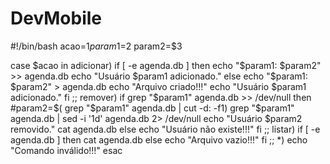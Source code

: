 # DevMobile

#!/bin/bash
acao=$1
param1=$2
param2=$3

case $acao in
        adicionar)
            if [ -e agenda.db ]
            then
                echo "$param1: $param2" >> agenda.db
                echo "Usuário $param1 adicionado."
            else
                echo "$param1: $param2" > agenda.db
                echo "Arquivo criado!!!"
                echo "Usuário $param1 adicionado."
            fi
            ;;
        remover)
            if grep "$param1" agenda.db >> /dev/null
            then
                #param2=$( grep "$param1" agenda.db | cut -d: -f1) 
                grep "$param1" agenda.db | sed -i '1d' agenda.db 2> /dev/null
                echo "Usuário $param2 removido."
                cat agenda.db
            else
                echo "Usuário não existe!!!"
            fi
            ;;
        listar)
            if [ -e agenda.db ]
            then
                cat agenda.db
            else
                echo "Arquivo vazio!!!"
            fi
            ;;
        *)
            echo "Comando inválido!!!"
esac
